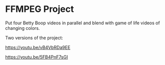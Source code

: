 # FFMPEG Project
Put four Betty Boop videos in parallel and blend with game of life videos of changing colors.

Two versions of the project:

https://youtu.be/vB4VbRDa9EE

https://youtu.be/5FB4PnF7sGI